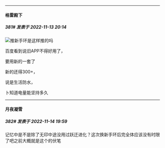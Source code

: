 

*****

####  格雷殿下  
##### 381#       发表于 2022-11-13 20:14

<img src="https://static.saraba1st.com/image/smiley/face2017/067.png" referrerpolicy="no-referrer">推新手环是这样推的吗

百度看到说旧APP不得好用了，

要用新的一套了

新的还得300+，

说是生活防水，

卜知道电量能坚持多久



*****

####  月夜凝雪  
##### 382#       发表于 2022-11-14 19:59

记忆中是不是除了无印中途没用过跃迁进化？这次换新手环后完全体应该没有时限了吧之前大概就是这个的伏笔

